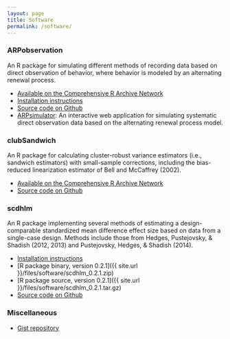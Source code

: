 ```yaml
---
layout: page
title: Software
permalink: /software/
---
```


### ARPobservation

An R package for simulating different methods of recording data based on direct observation of behavior, where behavior is modeled by an alternating renewal process.

- [Available on the Comprehensive R Archive Network](https://cran.r-project.org/web/packages/ARPobservation/)
- [Installation instructions]({{site.url}}/getting-started-with-ARPobservation/)
- [Source code on Github](https://github.com/jepusto/ARPobservation)
- [ARPsimulator](https://jepusto.shinyapps.io/ARPsimulator/): An interactive web application for simulating systematic direct observation data based on the alternating renewal process model.

### clubSandwich

An R package for calculating cluster-robust variance estimators (i.e., sandwich estimators) with small-sample corrections, including the bias-reduced linearization estimator of Bell and McCaffrey (2002). 

- [Available on the Comprehensive R Archive Network](https://cran.r-project.org/web/packages/clubSandwich/)
- [Source code on Github](https://github.com/jepusto/clubSandwich)

### scdhlm

An R package implementing several methods of estimating a design-comparable standardized mean difference effect size based on data from a single-case design. Methods include those from Hedges, Pustejovsky, & Shadish (2012, 2013) and Pustejovsky, Hedges, & Shadish (2014).

- [Installation instructions]({{site.url}}/getting-started-with-scdhlm/)
- [R package binary, version 0.2.1]({{ site.url }}/files/software/scdhlm_0.2.1.zip)
- [R package source, version 0.2.1]({{ site.url }}/files/software/scdhlm_0.2.1.tar.gz)
- [Source code on Github](https://github.com/jepusto/scdhlm)

### Miscellaneous

- [Gist repository](https://gist.github.com/jepusto)